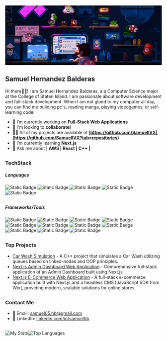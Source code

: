 ![](https://github.com/SamuelIVX/SamuelIVX/blob/main/GIF.gif)
## Samuel Hernandez Balderas
<p> Hi there👋🏽! I am Samuel Hernandez Balderas, a a Computer Science major at the College of Staten Island. I am passionate about software development and full-stack development. When I am not glued to my computer all day, you can find me building pc's, reading manga, playing videogames, or self-learning code!

- 🔭 I’m currently working on **Full-Stack Web Applications**
- 🤝 I'm looking to **collaborate!**
- 👨‍💻 All of my projects are available at **[https://github.com/SamuelIVX](https://github.com/SamuelIVX?tab=repositories)**
- 🌱 I’m currently learning **Next.js**
- 💬 Ask me about **| AWS | React | C++ |**

##

### TechStack
##### Languages

![Static Badge](https://img.shields.io/badge/C%2B%2B-blue?style=flat-square&logo=c%2B%2B&logoSize=auto&labelColor=blue) ![Static Badge](https://img.shields.io/badge/Java-grey?style=flat-square&logo=java&logoSize=auto) ![Static Badge](https://img.shields.io/badge/Javascript-gold?style=flat-square&logo=javascript&logoColor=black&logoSize=auto) ![Static Badge](https://img.shields.io/badge/Typescript-%23387BC8?style=flat-square&logo=typescript&logoColor=white&logoSize=auto) ![Static Badge](https://img.shields.io/badge/Python-darkgreen?style=flat-square&logo=python&logoColor=white&logoSize=auto)

##
##### Frameworks/Tools

![Static Badge](https://img.shields.io/badge/Amazon%20Web%20Services-orange?style=flat-square&logo=amazonwebservices&logoColor=black&logoSize=auto) ![Static Badge](https://img.shields.io/badge/Bootstrap-purple?style=flat-square&logo=bootstrap&logoColor=white&logoSize=auto) ![Static Badge](https://img.shields.io/badge/React-skyblue?style=flat-square&logo=react&logoColor=black&logoSize=auto) ![Static Badge](https://img.shields.io/badge/TailwindCSS-lightblue?style=flat-square&logo=tailwindcss&logoColor=white&logoSize=auto)    ![Static Badge](https://img.shields.io/badge/Jupyter-grey?style=flat-square&logo=jupyter&logoSize=auto) ![Static Badge](https://img.shields.io/badge/jQuery-blue?style=flat-square&logo=jquery&logoSize=auto) ![Static Badge](https://img.shields.io/badge/Replit-darkblue?style=flat-square&logo=Replit&logoSize=auto) ![Static Badge](https://img.shields.io/badge/Git-orange?style=flat-square&logo=git&logoColor=white&logoSize=auto) ![Static Badge](https://img.shields.io/badge/IntelliJ-purple?style=flat-square&logo=jetbrains&logoSize=auto) ![Static Badge](https://img.shields.io/badge/Numpy-darkgreen?style=flat-square&logo=numpy&logoSize=auto) ![Static Badge](https://img.shields.io/badge/Pandas-darkblue?style=flat-square&logo=pandas&logoSize=auto)


##

### Top Projects
- [Car Wash Simulation](https://github.com/SamuelIVX/car_Wash_Simulation) - A C++ project that simulates a Car Wash utilizing queues based on linked-nodes and OOP principles.
- [Next.js Admin Dashboard Web Application](https://github.com/SamuelIVX/AdminDashboard) - Comprehensive full-stack application of an Admin Dashboard built using Next.js
- [Next.js E-Commerce Web Application](https://github.com/SamuelIVX/ecommerceWebsite) - A full-stack e-commerce application built with Next.js and a headless CMS [JavaScript SDK from Wix], providing modern, scalable solutions for online stores.
##

### Contact Me  
- 📧 Email: [samuel05.hb@gmail.com](mailto:samuel05.hb@gmail.com)  
- 💼 LinkedIn: [linkedin.com/in/samuelhb](https://www.linkedin.com/in/samuelhb/)

##

<img alt="My Stats" align="left" src="https://github-readme-stats.vercel.app/api?username=SamuelIVX&show_icons=true"/>
<img alt="Top Languages" src="https://github-readme-stats.vercel.app/api/top-langs/?username=SamuelIVX&layout=compact&count=8"/>
